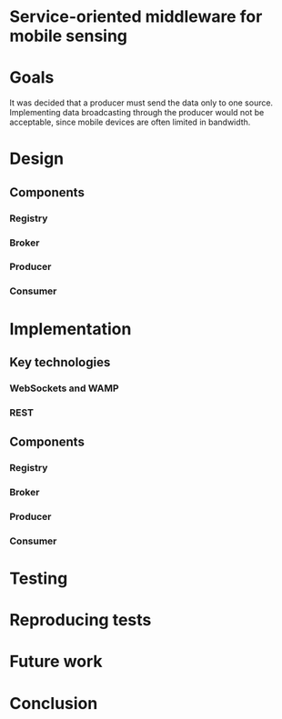 Service-oriented middleware for mobile sensing
=================

# Goals

It was decided that a producer must send the data only to one source. Implementing data broadcasting through the producer would not be acceptable, since mobile devices are often limited in bandwidth. 

# Design

## Components
### Registry
### Broker
### Producer
### Consumer

# Implementation

## Key technologies
### WebSockets and WAMP
### REST

## Components
### Registry
### Broker
### Producer
### Consumer

# Testing
 
# Reproducing tests

# Future work

# Conclusion
